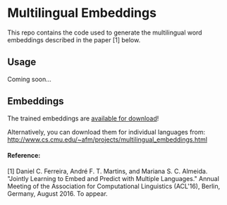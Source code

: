 # Multilingual Embeddings

This repo contains the code used to generate the multilingual word embeddings described in the paper [1] below.

## Usage

Coming soon...

## Embeddings

The trained embeddings are [available for download](https://drive.google.com/open?id=15OicHBN9TOR-GfxkAGTRNZKeDdCiUO6I)!

Alternatively, you can download them for individual languages from: http://www.cs.cmu.edu/~afm/projects/multilingual_embeddings.html

#### Reference:

[1] Daniel C. Ferreira, André F. T. Martins, and Mariana S. C. Almeida.
"Jointly Learning to Embed and Predict with Multiple Languages."
Annual Meeting of the Association for Computational Linguistics (ACL'16), Berlin, Germany, August 2016.
To appear.
